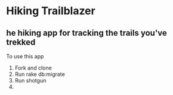# Hiking Trailblazer

## he hiking app for tracking the trails you've trekked

To use this app
1.  Fork and clone
2.  Run rake db:migrate
3.  Run shotgun
4.  
